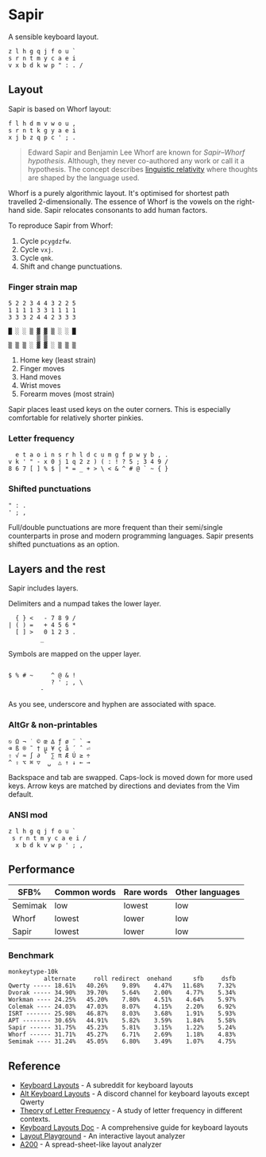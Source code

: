# Sapir

A sensible keyboard layout.

```
z l h g q j f o u ` 
s r n t m y c a e i
v x b d k w p " : . /
```

## Layout

Sapir is based on Whorf layout: 

```
f l h d m v w o u ,
s r n t k g y a e i
x j b z q p c ' ; .
```

> Edward Sapir and Benjamin Lee Whorf are known for _Sapir–Whorf hypothesis_. Although, they never co-authored any work or call it a hypothesis. The concept describes [linguistic relativity](https://en.wikipedia.org/wiki/Linguistic_relativity) where thoughts are shaped by the language used. 

Whorf is a purely algorithmic layout. It's optimised for shortest path travelled 2-dimensionally. The essence of Whorf is the vowels on the right-hand side. Sapir relocates consonants to add human factors.

To reproduce Sapir from Whorf:

1. Cycle `pcygdzfw`.
2. Cycle `vxj`.
3. Cycle `qmk`.
4. Shift and change punctuations.

### Finger strain map

```
5 2 2 3 4 4 3 2 2 5
1 1 1 1 3 3 1 1 1 1
3 3 3 2 4 4 2 3 3 3 

█ ░ ░ ▒ ▓ ▓ ▒ ░ ░ █ 
        ▒ ▒         
▒ ▒ ▒ ░ ▓ ▓ ░ ▒ ▒ ▒ 
```

1. Home key (least strain)
2. Finger moves 
3. Hand moves 
4. Wrist moves
5. Forearm moves (most strain)

Sapir places least used keys on the outer corners. This is especially comfortable for relatively shorter pinkies.

### Letter frequency

```
  e t a o i n s r h l d c u m g f p w y b , . 
v k ' " - x 0 j 1 q 2 z ) ( : ! ? 5 ; 3 4 9 / 
8 6 7 [ ] % $ | * = _ + > \ < & ^ # @ ` ~ { }
```

### Shifted punctuations

```
" : .
' ; ,  
```

Full/double punctuations are more frequent than their semi/single counterparts in prose and modern programming languages. Sapir presents shifted punctuations as an option.

## Layers and the rest

Sapir includes layers.

Delimiters and a numpad takes the lower layer. 

```
  { } <   - 7 8 9 /
| ( ) =   + 4 5 6 *
  [ ] >   0 1 2 3 . 
         _
```

Symbols are mapped on the upper layer.

```

$ % # ~     ^ @ & !
            ? ' ; , \
         - 
```

As you see, underscore and hyphen are associated with space. 

### AltGr & non-printables

```
⎋ Ω ¬ ˙ © œ ∆ ƒ ø ¨ ` ⇥ 
⌫ ß ® ˜ † µ ¥ ç å ´ ˆ ⏎ 
⇧ √ ≈ ∫ ∂ ˚ ∑ π Æ Ú ≥ ÷
^ ⇪ ⌥ ⌘ ▽  ␣  △ ↑ ↓ ← → 
```

Backspace and tab are swapped. Caps-lock is moved down for more used keys. Arrow keys are matched by directions and deviates from the Vim default. 

### ANSI mod

```
z l h g q j f o u ` 
 s r n t m y c a e i / 
  x b d k v w p ' ; , 
```

## Performance

| SFB%    | Common words | Rare words | Other languages |
| ------- | ------------ | ---------- | --------------- |
| Semimak | low          | lowest     | low             |
| Whorf   | lowest       | lower      | low             |
| Sapir   | lowest       | lower      | low             |

### Benchmark

```
monkeytype-10k
          alternate     roll redirect  onehand      sfb     dsfb
Qwerty ----- 18.61%   40.26%    9.89%    4.47%   11.68%    7.32%
Dvorak ----- 34.90%   39.70%    5.64%    2.00%    4.77%    5.34%
Workman ---- 24.25%   45.20%    7.80%    4.51%    4.64%    5.97%
Colemak ---- 24.03%   47.03%    8.07%    4.15%    2.20%    6.92%
ISRT ------- 25.98%   46.87%    8.03%    3.68%    1.91%    5.93%
APT -------- 30.65%   44.91%    5.82%    3.59%    1.84%    5.58%
Sapir ------ 31.75%   45.23%    5.81%    3.15%    1.22%    5.24%
Whorf ------ 31.71%   45.27%    6.71%    2.69%    1.18%    4.83%
Semimak ---- 31.24%   45.05%    6.80%    3.49%    1.07%    4.75%
```

## Reference

- [Keyboard Layouts](https://www.reddit.com/r/KeyboardLayouts/) - A subreddit for keyboard layouts
- [Alt Keyboard Layouts](https://discord.gg/xTVJzj7W) - A discord channel for keyboard layouts except Qwerty
- [Theory of Letter Frequency](https://mdickens.me/typing/theory-of-letter-frequency.html) - A study of letter frequency in different contexts.
- [Keyboard Layouts Doc](https://bit.ly/keyboard-layouts-doc) - A comprehensive guide for keyboard layouts
- [Layout Playground](https://o-x-e-y.github.io/layouts/playground/index.html) - An interactive layout analyzer
- [A200](https://github.com/ClemenPine/a200) - A spread-sheet-like layout analyzer
